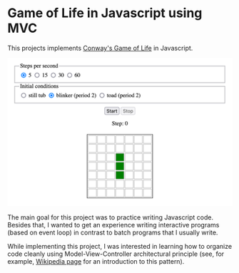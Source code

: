 # Game of Life in Javascript using MVC

This projects implements
[Conway's Game of Life](https://en.wikipedia.org/wiki/Conway%27s_Game_of_Life)
in Javascript.

![](assets/screenshot.png)

The main goal for this project was to practice writing Javascript code.
Besides that, I wanted to get an experience writing interactive programs
(based on event loop) in contrast to batch programs that I usually write.

While implementing this project, I was interested in learning how to organize
code cleanly using
Model-View-Controller architectural principle
(see, for example,
[Wikipedia page](https://en.wikipedia.org/wiki/Model%E2%80%93view%E2%80%93controller)
for an introduction to this pattern).